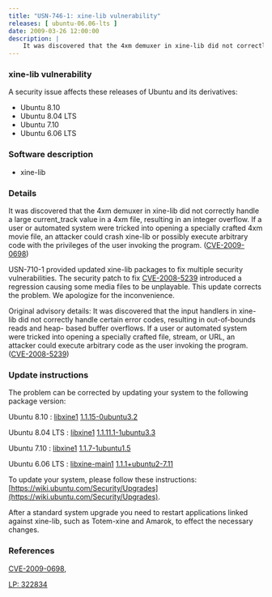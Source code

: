 ```yaml
---
title: "USN-746-1: xine-lib vulnerability"
releases: [ ubuntu-06.06-lts ]
date: 2009-03-26 12:00:00
description: |
    It was discovered that the 4xm demuxer in xine-lib did not correctly handle a large current_track value in a 4xm file, resulting in an integer overflow. If a user or automated system were tricked into opening a specially crafted 4xm movie file, an attacker could crash xine-lib or possibly execute arbitrary code with the privileges of the user invoking the program. ([CVE-2009-0698](http://people.ubuntu.com/~ubuntu-security/cve/CVE-2009-0698))
--- 
```

 
### xine-lib vulnerability

A security issue affects these releases of Ubuntu and its derivatives:

* Ubuntu 8.10
* Ubuntu 8.04 LTS
* Ubuntu 7.10
* Ubuntu 6.06 LTS

### Software description

* xine-lib 

### Details

It was discovered that the 4xm demuxer in xine-lib did not correctly handle a large current_track value in a 4xm file, resulting in an integer overflow. If a user or automated system were tricked into opening a specially crafted 4xm movie file, an attacker could crash xine-lib or possibly execute arbitrary code with the privileges of the user invoking the program. ([CVE-2009-0698](http://people.ubuntu.com/~ubuntu-security/cve/CVE-2009-0698))

USN-710-1 provided updated xine-lib packages to fix multiple security vulnerabilities. The security patch to fix [CVE-2008-5239](http://people.ubuntu.com/~ubuntu-security/cve/CVE-2008-5239) introduced a regression causing some media files to be unplayable. This update corrects the problem. We apologize for the inconvenience.

Original advisory details: It was discovered that the input handlers in xine-lib did not correctly handle certain error codes, resulting in out-of-bounds reads and heap- based buffer overflows. If a user or automated system were tricked into opening a specially crafted file, stream, or URL, an attacker could execute arbitrary code as the user invoking the program. ([CVE-2008-5239](http://people.ubuntu.com/~ubuntu-security/cve/CVE-2008-5239)) 

### Update instructions

The problem can be corrected by updating your system to the following package version:

Ubuntu 8.10
 : [libxine1](https://launchpad.net/ubuntu/+source/xine-lib) <span> [1.1.15-0ubuntu3.2](https://launchpad.net/ubuntu/+source/xine-lib/1.1.15-0ubuntu3.2) </span> 

Ubuntu 8.04 LTS
 : [libxine1](https://launchpad.net/ubuntu/+source/xine-lib) <span> [1.1.11.1-1ubuntu3.3](https://launchpad.net/ubuntu/+source/xine-lib/1.1.11.1-1ubuntu3.3) </span> 

Ubuntu 7.10
 : [libxine1](https://launchpad.net/ubuntu/+source/xine-lib) <span> [1.1.7-1ubuntu1.5](https://launchpad.net/ubuntu/+source/xine-lib/1.1.7-1ubuntu1.5) </span> 

Ubuntu 6.06 LTS
 : [libxine-main1](https://launchpad.net/ubuntu/+source/xine-lib) <span> [1.1.1+ubuntu2-7.11](https://launchpad.net/ubuntu/+source/xine-lib/1.1.1+ubuntu2-7.11) </span> 

To update your system, please follow these instructions: [https://wiki.ubuntu.com/Security/Upgrades](https://wiki.ubuntu.com/Security/Upgrades).

After a standard system upgrade you need to restart applications linked against xine-lib, such as Totem-xine and Amarok, to effect the necessary changes. 

### References

 [CVE-2009-0698](http://people.ubuntu.com/~ubuntu-security/cve/CVE-2009-0698), 

 [LP: 322834](https://launchpad.net/bugs/322834)
 
